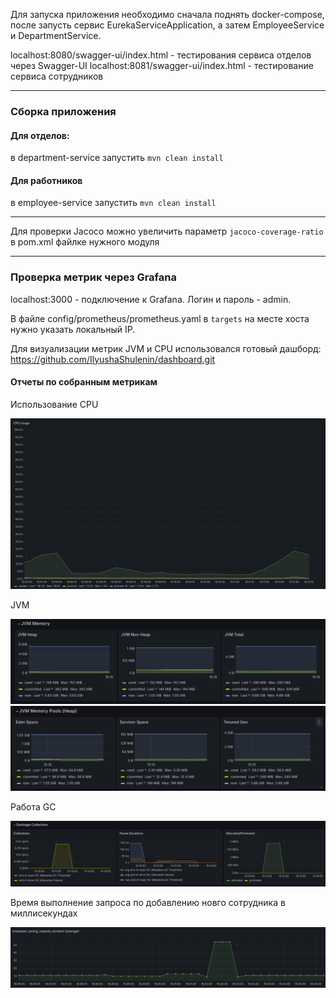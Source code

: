 Для запуска приложения необходимо сначала
поднять docker-compose, после запусть сервис 
EurekaServiceApplication, а затем
EmployeeService и DepartmentService.

localhost:8080/swagger-ui/index.html - тестирования сервиса отделов через Swagger-UI
localhost:8081/swagger-ui/index.html - тестирование сервиса сотрудников

*** 
### Сборка приложения
#### Для отделов: 

в department-service запустить <code>mvn clean install</code>

#### Для работников

в employee-service запустить <code>mvn clean install</code>

***
Для проверки Jacoco можно увеличить параметр <code>jacoco-coverage-ratio</code> в pom.xml файлке
нужного модуля

***
### Проверка метрик через Grafana

localhost:3000 - подключение к Grafana. Логин и пароль - admin.

В файле config/prometheus/prometheus.yaml в <code>targets</code> на месте хоста нужно указать локальный IP.

Для визуализации метрик JVM и CPU использовался готовый дашборд: https://github.com/IlyushaShulenin/dashboard.git

#### Отчеты по собранным метрикам

Использование CPU

<img src="imgs/cpu_usage.png">

JVM

<img src="imgs/jvm_1.png">
<img src="imgs/jvm_2.png">

Работа GC

<img src="imgs/gc.png">

Время выполнение запроса по добавлению новго сотрудника в миллисекундах

<img src="imgs/saving_time.png">